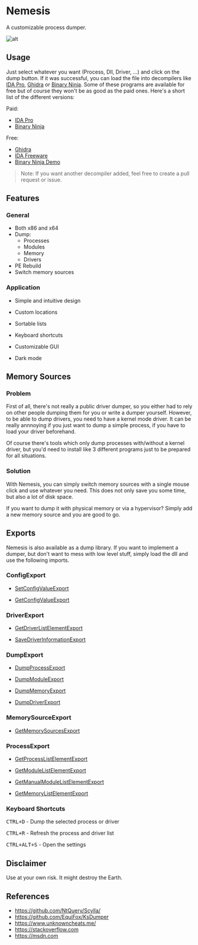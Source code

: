 # Nemesis

A customizable process dumper.

![alt](https://user-images.githubusercontent.com/26800596/59287543-22d42680-8c72-11e9-8f27-c4c6f132850a.png)

## Usage

Just select whatever you want (Process, Dll, Driver, ...) and click on the dump button. If it was successful, you can load the file into decompilers like [IDA Pro], [Ghidra] or [Binary Ninja]. Some of these programs are available for free but of course they won't be as good as the paid ones. Here's a short list of the different versions:

Paid: 
- [IDA Pro]
- [Binary Ninja]

Free:
- [Ghidra]
- [IDA Freeware]
- [Binary Ninja Demo]

[IDA Pro]: https://www.hex-rays.com/products/ida/index.shtml
[Ghidra]: https://ghidra-sre.org/
[Binary Ninja]: https://binary.ninja/
[IDA Freeware]: https://www.hex-rays.com/products/ida/support/download_freeware.shtml
[Binary Ninja Demo]: https://binary.ninja/demo/

> Note: If you want another decompiler added, feel free to create a pull request or issue.

## Features

### General

- Both x86 and x64
- Dump:
  - Processes 
  - Modules
  - Memory
  - Drivers
- PE Rebuild
- Switch memory sources

### Application

- Simple and intuitive design

- Custom locations

- Sortable lists

- Keyboard shortcuts

- Customizable GUI

- Dark mode

## Memory Sources

### Problem

First of all, there's not really a public driver dumper, so you either had to rely on other people dumping them for you or write a dumper yourself. However, to be able to dump drivers, you need to have a kernel mode driver. It can be really annnoying if you just want to dump a simple process, if you have to load your driver beforehand. 

Of course there's tools which only dump processes with/without a kernel driver, but you'd need to install like 3 different programs just to be prepared for all situations.

### Solution

With Nemesis, you can simply switch memory sources with a single mouse click and use whatever you need. This does not only save you some time, but also a lot of disk space.

If you want to dump it with physical memory or via a hypervisor? Simply add a new memory source and you are good to go.

## Exports

Nemesis is also available as a dump library. If you want to implement a dumper, but don't want to mess with low level stuff, simply load the dll and use the following imports.

### ConfigExport


- [SetConfigValueExport](https://github.com/not-matthias/Nemesis/blob/master/Nemesis/ConfigExport.hpp#L9)

- [GetConfigValueExport](https://github.com/not-matthias/Nemesis/blob/master/Nemesis/ConfigExport.hpp#L11)

### DriverExport

- [GetDriverListElementExport](https://github.com/not-matthias/Nemesis/blob/master/Nemesis/DriverExport.hpp#L31)

- [SaveDriverInformationExport](https://github.com/not-matthias/Nemesis/blob/master/Nemesis/DriverExport.hpp#L39)

### DumpExport

- [DumpProcessExport](https://github.com/not-matthias/Nemesis/blob/master/Nemesis/DumpExport.hpp#L11)

- [DumpModuleExport](https://github.com/not-matthias/Nemesis/blob/master/Nemesis/DumpExport.hpp#L20)

- [DumpMemoryExport](https://github.com/not-matthias/Nemesis/blob/master/Nemesis/DumpExport.hpp#L30)

- [DumpDriverExport](https://github.com/not-matthias/Nemesis/blob/master/Nemesis/DumpExport.hpp#L38)

### MemorySourceExport

- [GetMemorySourcesExport](https://github.com/not-matthias/Nemesis/blob/master/Nemesis/MemorySourceExport.h#L16)

### ProcessExport

- [GetProcessListElementExport](https://github.com/not-matthias/Nemesis/blob/master/Nemesis/ProcessExport.hpp#L64)

- [GetModuleListElementExport](https://github.com/not-matthias/Nemesis/blob/master/Nemesis/ProcessExport.hpp#L73)

- [GetManualModuleListElementExport](https://github.com/not-matthias/Nemesis/blob/master/Nemesis/ProcessExport.hpp#L82)

- [GetMemoryListElementExport](https://github.com/not-matthias/Nemesis/blob/master/Nemesis/ProcessExport.hpp#L91)

### Keyboard Shortcuts

<kbd>CTRL+D</kbd> - Dump the selected process or driver

<kbd>CTRL+R</kbd> - Refresh the process and driver list

<kbd>CTRL+ALT+S</kbd> - Open the settings

## Disclaimer

Use at your own risk. It might destroy the Earth. 

## References

- https://github.com/NtQuery/Scylla/
- https://github.com/EquiFox/KsDumper
- https://www.unknowncheats.me/
- https://stackoverflow.com
- https://msdn.com
